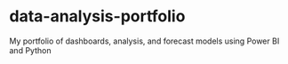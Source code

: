 # data-analysis-portfolio
My portfolio of dashboards, analysis, and forecast models using Power BI and Python
